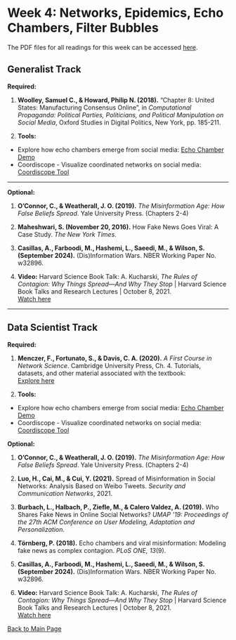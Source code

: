 # Week 4: Networks, Epidemics, Echo Chambers, Filter Bubbles

The PDF files for all readings for this week can be accessed [here](https://canvas.stanford.edu/courses/198736/files/folder/Week%204).

## Generalist Track

**Required:**

1. **Woolley, Samuel C., & Howard, Philip N. (2018).**  “Chapter 8: United States: Manufacturing Consensus Online”, in *Computational Propaganda: Political Parties, Politicians, and Political Manipulation on Social Media*, Oxford Studies in Digital Politics, New York, pp. 185-211.

2. **Tools:**
- Explore how echo chambers emerge from social media: [Echo Chamber Demo](https://osome.iu.edu/demos/echo/)
- Coordiscope - Visualize coordinated networks on social media: [Coordiscope Tool](https://osome.iu.edu/tools/coordiscope/)

---

**Optional:**

1. **O’Connor, C., & Weatherall, J. O. (2019).** *The Misinformation Age: How False Beliefs Spread*. Yale University Press. (Chapters 2-4)
   
2. **Maheshwari, S. (November 20, 2016).** How Fake News Goes Viral: A Case Study. *The New York Times*.

3. **Casillas, A., Farboodi, M., Hashemi, L., Saeedi, M., & Wilson, S. (September 2024).** (Dis)Information Wars. NBER Working Paper No. w32896.

4. **Video:**
Harvard Science Book Talk: A. Kucharski, *The Rules of Contagion: Why Things Spread—And Why They Stop* | Harvard Science Book Talks and Research Lectures | October 8, 2021.  
  [Watch here](https://www.youtube.com/watch?v=DDtyaOTEvd8)

---

## Data Scientist Track

**Required:**

1. **Menczer, F., Fortunato, S., & Davis, C. A. (2020).** *A First Course in Network Science*. Cambridge University Press, Ch. 4.
   Tutorials, datasets, and other material associated with the textbook:  
   [Explore here](https://cambridgeuniversitypress.github.io/FirstCourseNetworkScience/)

3. **Tools:**
- Explore how echo chambers emerge from social media: [Echo Chamber Demo](https://osome.iu.edu/demos/echo/)
- Coordiscope - Visualize coordinated networks on social media: [Coordiscope Tool](https://osome.iu.edu/tools/coordiscope/)


**Optional:**

1. **O’Connor, C., & Weatherall, J. O. (2019).** *The Misinformation Age: How False Beliefs Spread*. Yale University Press. (Chapters 2-4)
   
2. **Luo, H., Cai, M., & Cui, Y. (2021).** Spread of Misinformation in Social Networks: Analysis Based on Weibo Tweets. *Security and Communication Networks*, 2021.

3. **Burbach, L., Halbach, P., Ziefle, M., & Calero Valdez, A. (2019).**  Who Shares Fake News in Online Social Networks? *UMAP '19: Proceedings of the 27th ACM Conference on User Modeling, Adaptation and Personalization*.

4. **Törnberg, P. (2018).** Echo chambers and viral misinformation: Modeling fake news as complex contagion. *PLoS ONE, 13*(9).

5. **Casillas, A., Farboodi, M., Hashemi, L., Saeedi, M., & Wilson, S. (September 2024).** (Dis)Information Wars. NBER Working Paper No. w32896.

6. **Video:**
Harvard Science Book Talk: A. Kucharski, *The Rules of Contagion: Why Things Spread—And Why They Stop* | Harvard Science Book Talks and Research Lectures | October 8, 2021.  
  [Watch here](https://www.youtube.com/watch?v=DDtyaOTEvd8)

[Back to Main Page](README.md)


